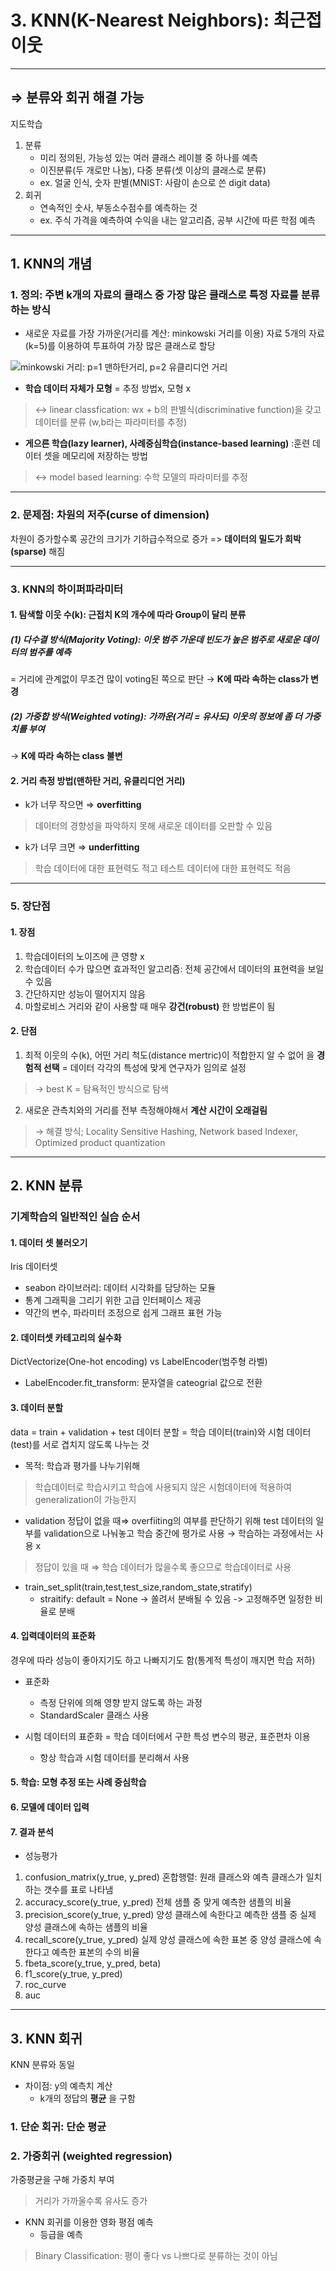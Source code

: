 # 3. KNN(K-Nearest Neighbors): 최근접 이웃
___
## ⇒ **분류**와 **회귀** 해결 가능
지도학습
1. 분류
    - 미리 정의된, 가능성 있는 여러 클래스 레이블 중 하나를 예측
    - 이진분류(두 개로만 나눔), 다중 분류(셋 이상의 클래스로 분류)
    - ex. 얼굴 인식, 숫자 판별(MNIST: 사람이 손으로 쓴 digit data)
2. 회귀
    - 연속적인 숫사, 부동소수점수를 예측하는 것
    - ex. 주식 가격을 예측하여 수익을 내는 알고리즘, 공부 시간에 따른 학점 예측
___

## 1. KNN의 개념
###    1. 정의: 주변 k개의 자료의 클래스 중 가장 많은 클래스로 특정 자료를 분류하는 방식
- 새로운 자료를 가장 가까운(거리를 계산: minkowski 거리를 이용) 자료 5개의 자료(k=5)를 이용하여 투표하여 가장 많은 클래스로 할당

![minkowski 거리: p=1 맨하탄거리, p=2 유클리디언 거리](https://user-images.githubusercontent.com/80238096/111924221-b775e480-8ae6-11eb-8fcf-848f53ad7865.png "minkowski 거리: p=1 맨하탄거리, p=2 유클리디언 거리")
- **학습 데이터 자체가 모형** = 추정 방법x, 모형 x
> ↔ linear classfication: wx + b의 판별식(discriminative function)을 갖고 데이터를 분류 (w,b라는 파라미터를 추정)
    
-  **게으른 학습(lazy learner), 사례중심학습(instance-based learning)** :훈련 데이터 셋을 메모리에 저장하는 방법 
> ↔ model based learning: 수학 모델의 파라미터를 추정

___
###    2. 문제점: 차원의 저주(curse of dimension)
차원이 증가할수록 공간의 크기가 기하급수적으로 증가 => **데이터의 밀도가 희박(sparse)** 해짐
___
###    3. KNN의 하이퍼파라미터

####        1. 탐색할 이웃 수(k): 근접치 K의 개수에 따라 Group이 달리 분류

#####        (1) 다수결 방식(Majority Voting): 이웃 범주 가운데 빈도가 높은 범주로 새로운 데이터의 범주를 예측 
= 거리에 관계없이 무조건 많이 voting된 쪽으로 판단
→ __K에 따라 속하는 class가 변경__

#####        (2) 가중합 방식(Weighted voting): 가까운(거리 = 유사도) 이웃의 정보에 좀 더 가중치를 부여
→ __K에 따라 속하는 class 불변__
            
####        2. 거리 측정 방법(맨하탄 거리, 유클리디언 거리)
* k가 너무 작으면 ⇒ **overfitting**
>데이터의 경향성을 파악하지 못해 새로운 데이터를 오판할 수 있음
* k가 너무 크면 ⇒ **underfitting**
>학습 데이터에 대한 표현력도 적고 테스트 데이터에 대한 표현력도 적음
___

###        5. 장단점
####        1. 장점
1. 학습데이터의 노이즈에 큰 영향 x
2. 학습데이터 수가 많으면 효과적인 알고리즘: 전체 공간에서 데이터의 표현력을 보일 수 있음
3. 간단하지만 성능이 떨어지지 않음
4. 마할로비스 거리와 같이 사용할 때 매우 __강건(robust)__ 한 방법론이 됨
####        2. 단점
1. 최적 이웃의 수(k), 어떤 거리 척도(distance mertric)이 적합한지 알 수 없어 을 __경험적 선택__ = 데이터 각각의 특성에 맞게 연구자가 임의로 설정
> → best K = 탐욕적인 방식으로 탐색

2. 새로운 관측치와의 거리를 전부 측정해야해서 __계산 시간이 오래걸림__
> → 해결 방식; Locality Sensitive Hashing, Network based Indexer, Optimized product quantization
___
## 2. KNN 분류
### 기계학습의 일반적인 실습 순서
#### 1. 데이터 셋 불러오기
Iris 데이터셋
- seabon 라이브러리: 데이터 시각화를 담당하는 모듈
- 통계 그래픽을 그리기 위한 고급 인터페이스 제공
- 약간의 변수, 파라미터 조정으로 쉽게 그래프 표현 가능

#### 2. 데이터셋 카테고리의 실수화
DictVectorize(One-hot encoding) vs LabelEncoder(범주형 라벨)
* LabelEncoder.fit_transform: 문자열을 cateogrial 값으로 전환

#### 3. 데이터 분할
data = train + validation + test
데이터 분할 = 학습 데이터(train)와 시험 데이터(test)를 서로 겹치지 않도록 나누는 것
- 목적: 학습과 평가를 나누기위해
> 학습데이터로 학습시키고 학습에 사용되지 않은 시험데이터에 적용하여 generalization이 가능한지
- validation
 정답이 없을 때⇒ overfiiting의 여부를 판단하기 위해 test 데이터의 일부를 validation으로 나눠놓고 학습 중간에 평가로 사용
→ 학습하는 과정에서는 사용 x
> 정답이 있을 때 ⇒ 학습 데이터가 많을수록 좋으므로 학습데이터로 사용

* train_set_split(train,test,test_size,random_state,stratify)
    * straitify: default = None → 쏠려서 분배될 수 있음
        -> 고정해주면 일정한 비율로 분배

#### 4. 입력데이터의 표준화
경우에 따라 성능이 좋아지기도 하고 나빠지기도 함(통계적 특성이 깨지면 학습 저하) 
- 표준화
    - 측정 단위에 의해 영향 받지 않도록 하는 과정
    - StandardScaler 클래스 사용

- 시험 데이터의 표준화 = 학습 데이터에서 구한 특성 변수의 평균, 표준편차 이용
    - 항상 학습과 시험 데이터를 분리해서 사용

#### 5. 학습: 모형 추정 또는 사례 중심학습
#### 6. 모델에 데이터 입력
#### 7. 결과 분석
- 성능평가
1. confusion_matrix(y_true, y_pred)
    혼합행렬: 원래 클래스와 예측 클래스가 일치하는 갯수를 표로 나타냄
2. accuracy_score(y_true, y_pred)
    전체 샘플 중 맞게 예측한 샘플의 비율
3. precision_score(y_true, y_pred)
    양성 클래스에 속한다고 예측한 샘플 중 실제 양성 클래스에 속하는 샘플의 비율
4. recall_score(y_true, y_pred) 
    실제 양성 클래스에 속한 표본 중 양성 클래스에 속한다고 예측한 표본의 수의 비율
5. fbeta_score(y_true, y_pred, beta)
6. f1_score(y_true, y_pred)
7. roc_curve
8. auc

___
## 3. KNN 회귀
KNN 분류와 동일
* 차이점: y의 예측치 계산 
    * k개의 정답의 __평균__ 을 구함
### 1. 단순 회귀: 단순 평균
### 2. 가중회귀 (weighted regression)
가중평균을 구해 가중치 부여
> 거리가 가까울수록 유사도 증가
* KNN 회귀를 이용한 영화 평점 예측
    * 등급을 예측
> Binary Classification: 평이 좋다 vs 나쁘다로 분류하는 것이 아님

